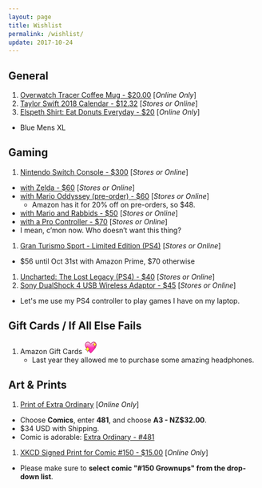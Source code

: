 ```yaml
---
layout: page
title: Wishlist
permalink: /wishlist/
update: 2017-10-24
---
```


## General

1. [Overwatch Tracer Coffee Mug - $20.00][tracer-mug] [_Online Only_]
1. [Taylor Swift 2018 Calendar - $12.32][tswift-calendar] [_Stores or Online_]
1. [Elspeth Shirt: Eat Donuts Everyday - $20][elspeth-shirt] [_Online Only_]
  - Blue Mens XL

## Gaming

1. [Nintendo Switch Console - $300][switch] [_Stores or Online_]
  - [with Zelda - $60][zelda] [_Stores or Online_]
  - [with Mario Oddyssey (pre-order) - $60][mario-odyssey] [_Stores or Online_]
    - Amazon has it for 20% off on pre-orders, so $48.
  - [with Mario and Rabbids - $50][mario-and-rabbids] [_Stores or Online_]
  - [with a Pro Controller - $70][pro-controller] [_Stores or Online_]
  - I mean, c’mon now. Who doesn’t want this thing?
1. [Gran Turismo Sport - Limited Edition (PS4)][gt-sport] [_Stores or Online_]
  - $56 until Oct 31st with Amazon Prime, $70 otherwise
1. [Uncharted: The Lost Legacy (PS4) - $40][lost-legacy] [_Stores or Online_]
1. [Sony DualShock 4 USB Wireless Adaptor - $45][ds4-adapter] [_Stores or Online_]
  - Let's me use my PS4 controller to play games I have on my laptop.

## Gift Cards / If All Else Fails

1. Amazon Gift Cards <img src="/assets/images/site-heart.webp" height="26" width="26" />	
   - Last year they allowed me to purchase some amazing headphones.

## Art & Prints

1. [Print of Extra Ordinary][print-order] [_Online Only_]
  - Choose **Comics**, enter **481**, and choose **A3 - NZ$32.00**.
  - $34 USD with Shipping.
  - Comic is adorable: [Extra Ordinary - #481][comic-481]
1. [XKCD Signed Print for Comic #150 - $15.00][xkcd-print] [_Online Only_]
  - Please make sure to **select comic "#150 Grownups" from the drop-down list**.

[print-order]: http://exocomics.com/store/prints
[comic-481]: http://exocomics.com/481
[tracer-mug]: https://gear.blizzard.com/us/overwatch-tracer-mug
[xkcd-print]: https://store.xkcd.com/products/signed-prints
[tswift-calendar]: https://www.amazon.com/Monthly-Calendar-Songwriter-Celebrity-Multilingual/dp/1465091335
[snes-classic]: https://www.nintendo.com/super-nes-classic
[nes-classic]: https://www.nintendo.com/nes-classic
[elspeth-shirt]: https://www.amazon.com/dp/B076CQM6C7/
[gt-sport]: https://www.amazon.com/Gran-Turismo-Sport-Limited-PlayStation-4/dp/B01FWLGWHQ
[lost-legacy]: https://www.amazon.com/gp/product/B06ZYW7ZHB/
[ds4-adapter]: https://www.amazon.com/gp/product/B01KWLKKQU
[switch]: https://www.amazon.com/gp/registry/wishlist/1P3O0QFXP9NRT
[pro-controller]: https://www.amazon.com/gp/registry/wishlist/1P3O0QFXP9NRT
[zelda]: https://www.amazon.com/gp/registry/wishlist/1P3O0QFXP9NRT
[mario-and-rabbids]: https://www.amazon.com/gp/registry/wishlist/1P3O0QFXP9NRT
[mario-odyssey]: https://www.amazon.com/gp/registry/wishlist/1P3O0QFXP9NRT
